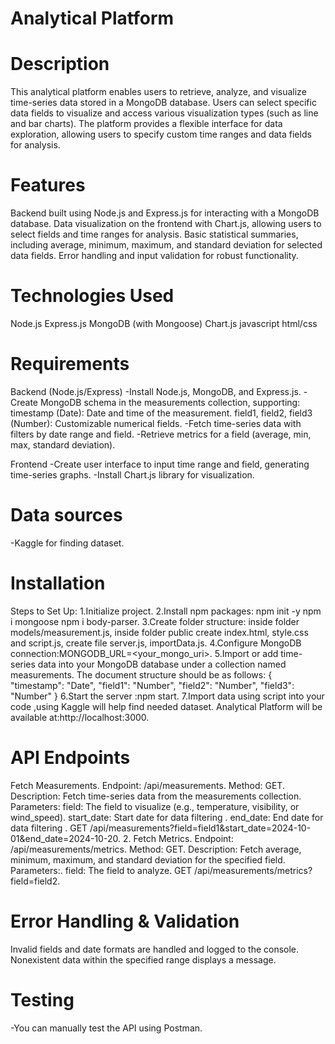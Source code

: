 # Analytical Platform 
# Description
This analytical platform enables users to retrieve, analyze, and visualize time-series data stored in a MongoDB database. Users can select specific data fields to visualize and access various visualization types (such as line and bar charts). The platform provides a flexible interface for data exploration, allowing users to specify custom time ranges and data fields for analysis.

# Features
Backend built using Node.js and Express.js for interacting with a MongoDB database.
Data visualization on the frontend with Chart.js, allowing users to select fields and time ranges for analysis.
Basic statistical summaries, including average, minimum, maximum, and standard deviation for selected data fields.
Error handling and input validation for robust functionality.
# Technologies Used
Node.js
Express.js
MongoDB (with Mongoose)
Chart.js
javascript
html/css

# Requirements
Backend (Node.js/Express)
-Install Node.js, MongoDB, and Express.js.
-Create MongoDB schema in the measurements collection, supporting:
timestamp (Date): Date and time of the measurement.
field1, field2, field3 (Number): Customizable numerical fields.
-Fetch time-series data with filters by date range and field.
-Retrieve metrics for a field (average, min, max, standard deviation).

Frontend
-Create user interface to input time range and field, generating time-series graphs.
-Install Chart.js library for visualization.

# Data sources
-Kaggle for finding dataset.

# Installation
Steps to Set Up:
1.Initialize project.
2.Install npm packages: npm init -y npm i mongoose npm i body-parser.
3.Create folder structure: inside folder models/measurement.js, inside folder public create index.html, style.css and script.js, create file server.js, importData.js.
4.Configure MongoDB connection:MONGODB_URL=<your_mongo_uri>.
5.Import or add time-series data into your MongoDB database under a collection named measurements. The document structure should be as follows:
{
    "timestamp": "Date",
    "field1": "Number",
    "field2": "Number",
    "field3": "Number"
}
6.Start the server :npm start.
7.Import data using script into your code ,using Kaggle will help find needed dataset.
Analytical Platform will be available at:http://localhost:3000.

# API Endpoints
Fetch Measurements.
Endpoint: /api/measurements.
Method: GET.
Description: Fetch time-series data from the measurements collection.
Parameters:
field: The field to visualize (e.g., temperature, visibility, or wind_speed).
start_date: Start date for data filtering .
end_date: End date for data filtering .
GET /api/measurements?field=field1&start_date=2024-10-01&end_date=2024-10-20.
2. Fetch Metrics.
Endpoint: /api/measurements/metrics.
Method: GET.
Description: Fetch average, minimum, maximum, and standard deviation for the specified field.
Parameters:.
field: The field to analyze.
GET /api/measurements/metrics?field=field2.
# Error Handling & Validation
Invalid fields and date formats are handled and logged to the console.
Nonexistent data within the specified range displays a message.
# Testing 
-You can manually test the API using Postman.
